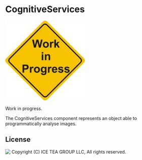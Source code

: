 CognitiveServices
====

<img src="../Support/Images/wip.jpg" height="252">

Work in progress.

The CognitiveServices component represents an object able to programmatically analyse images.

License
-------
<img src="http://iceteagroup.com/wp-content/uploads/2017/01/Square-64x64-trasp.png" height="20" align="top"> Copyright (C) ICE TEA GROUP LLC, All rights reserved.
